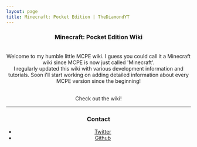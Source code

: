 ```yaml
---
layout: page
title: Minecraft: Pocket Edition | TheDiamondYT
---
```


<center>
  <h3>Minecraft: Pocket Edition Wiki</h3><br>
  Welcome to my humble little MCPE wiki. I guess you could call it a Minecraft wiki since MCPE is now just called 'Minecraft'.<br>
  I regularly updated this wiki with various development information and tutorials. Soon i'll start working on adding detailed information about every MCPE version since the beginning!<br><br>
  
  Check out the wiki!
<center>

---

### Contact 

* [Twitter](https://twitter.com/TheDiamondYT)  
* [Github](https://github.com/TheDiamondYT1)  
